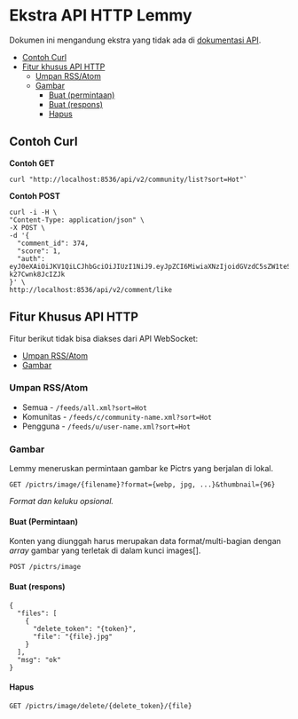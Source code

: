 # Ekstra API HTTP Lemmy

Dokumen ini mengandung ekstra yang tidak ada di [dokumentasi API](/api).

<!-- toc -->

- [Contoh Curl](#contoh-curl)
- [Fitur khusus API HTTP](#fitur-khusus-api-http)
  - [Umpan RSS/Atom](#umpan-rssatom)
  - [Gambar](#gambar)
    - [Buat (permintaan)](#buat-permintaan)
    - [Buat (respons)](#buat-respons)
    - [Hapus](#hapus)

<!-- tocstop -->

## Contoh Curl

**Contoh GET**

```
curl "http://localhost:8536/api/v2/community/list?sort=Hot"`
```

**Contoh POST**

```
curl -i -H \
"Content-Type: application/json" \
-X POST \
-d '{
  "comment_id": 374,
  "score": 1,
  "auth": eyJ0eXAiOiJKV1QiLCJhbGciOiJIUzI1NiJ9.eyJpZCI6MiwiaXNzIjoidGVzdC5sZW1teS5tbCJ9.P77RX_kpz1a_geY5eCp29sl_5mAm-k27Cwnk8JcIZJk
}' \
http://localhost:8536/api/v2/comment/like
```

## Fitur Khusus API HTTP

Fitur berikut tidak bisa diakses dari API WebSocket:

- [Umpan RSS/Atom](#umpan-rssatom)
- [Gambar](#gambar)

### Umpan RSS/Atom

- Semua - `/feeds/all.xml?sort=Hot`
- Komunitas - `/feeds/c/community-name.xml?sort=Hot`
- Pengguna - `/feeds/u/user-name.xml?sort=Hot`

### Gambar

Lemmy meneruskan permintaan gambar ke Pictrs yang berjalan di lokal.

`GET /pictrs/image/{filename}?format={webp, jpg, ...}&thumbnail={96}`

_Format dan keluku opsional._

#### Buat (Permintaan)

Konten yang diunggah harus merupakan data format/multi-bagian dengan _array_ gambar yang terletak di dalam kunci images[].

`POST /pictrs/image`

#### Buat (respons)

```
{
  "files": [
    {
      "delete_token": "{token}",
      "file": "{file}.jpg"
    }
  ],
  "msg": "ok"
}
```

#### Hapus

`GET /pictrs/image/delete/{delete_token}/{file}`
